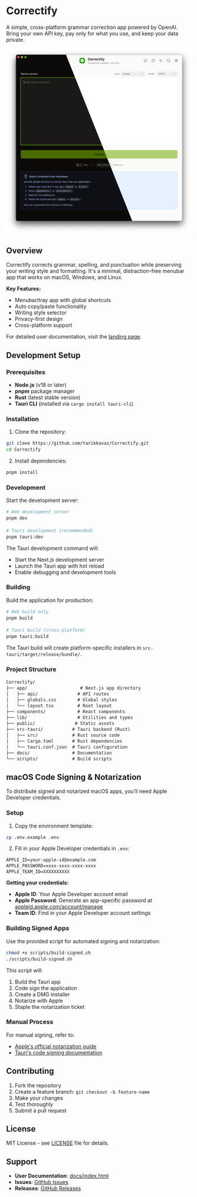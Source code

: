 # Correctify

A simple, cross-platform grammar correction app powered by OpenAI. Bring your own API key, pay only for what you use, and keep your data private.

![Correctify Screenshot](public/screenshot.png)

## Overview

Correctify corrects grammar, spelling, and punctuation while preserving your writing style and formatting. It's a minimal, distraction-free menubar app that works on macOS, Windows, and Linux.

**Key Features:**
- Menubar/tray app with global shortcuts
- Auto copy/paste functionality
- Writing style selector
- Privacy-first design
- Cross-platform support

For detailed user documentation, visit the [landing page](docs/index.html).

## Development Setup

### Prerequisites

- **Node.js** (v18 or later)
- **pnpm** package manager
- **Rust** (latest stable version)
- **Tauri CLI** (installed via `cargo install tauri-cli`)

### Installation

1. Clone the repository:
```bash
git clone https://github.com/tarikkavaz/Correctify.git
cd Correctify
```

2. Install dependencies:
```bash
pnpm install
```

### Development

Start the development server:

```bash
# Web development server
pnpm dev

# Tauri development (recommended)
pnpm tauri:dev
```

The Tauri development command will:
- Start the Next.js development server
- Launch the Tauri app with hot reload
- Enable debugging and development tools

### Building

Build the application for production:

```bash
# Web build only
pnpm build

# Tauri build (cross-platform)
pnpm tauri:build
```

The Tauri build will create platform-specific installers in `src-tauri/target/release/bundle/`.

### Project Structure

```
Correctify/
├── app/                    # Next.js app directory
│   ├── api/               # API routes
│   ├── globals.css        # Global styles
│   └── layout.tsx         # Root layout
├── components/            # React components
├── lib/                   # Utilities and types
├── public/               # Static assets
├── src-tauri/           # Tauri backend (Rust)
│   ├── src/             # Rust source code
│   ├── Cargo.toml       # Rust dependencies
│   └── tauri.conf.json  # Tauri configuration
├── docs/                # Documentation
└── scripts/             # Build scripts
```

## macOS Code Signing & Notarization

To distribute signed and notarized macOS apps, you'll need Apple Developer credentials.

### Setup

1. Copy the environment template:
```bash
cp .env.example .env
```

2. Fill in your Apple Developer credentials in `.env`:
```env
APPLE_ID=your-apple-id@example.com
APPLE_PASSWORD=xxxx-xxxx-xxxx-xxxx
APPLE_TEAM_ID=XXXXXXXXXX
```

**Getting your credentials:**
- **Apple ID**: Your Apple Developer account email
- **Apple Password**: Generate an app-specific password at [appleid.apple.com/account/manage](https://appleid.apple.com/account/manage)
- **Team ID**: Find in your Apple Developer account settings

### Building Signed Apps

Use the provided script for automated signing and notarization:

```bash
chmod +x scripts/build-signed.sh
./scripts/build-signed.sh
```

This script will:
1. Build the Tauri app
2. Code sign the application
3. Create a DMG installer
4. Notarize with Apple
5. Staple the notarization ticket

### Manual Process

For manual signing, refer to:
- [Apple's official notarization guide](https://developer.apple.com/documentation/security/notarizing_macos_software_before_distribution)
- [Tauri's code signing documentation](https://tauri.app/v1/guides/distribution/sign-macos)

## Contributing

1. Fork the repository
2. Create a feature branch: `git checkout -b feature-name`
3. Make your changes
4. Test thoroughly
5. Submit a pull request

## License

MIT License - see [LICENSE](LICENSE) file for details.

## Support

- **User Documentation**: [docs/index.html](docs/index.html)
- **Issues**: [GitHub Issues](https://github.com/tarikkavaz/Correctify/issues)
- **Releases**: [GitHub Releases](https://github.com/tarikkavaz/Correctify/releases)